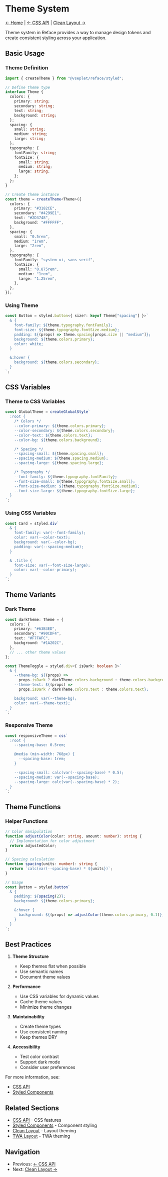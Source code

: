 # Theme System

[← Home](../readme.md) | [← CSS API](./css.md) | [Clean Layout →](../layouts/clean.md)

Theme system in Reface provides a way to manage design tokens and create consistent styling across your application.

## Basic Usage

### Theme Definition

```typescript
import { createTheme } from "@vseplet/reface/styled";

// Define theme type
interface Theme {
  colors: {
    primary: string;
    secondary: string;
    text: string;
    background: string;
  };
  spacing: {
    small: string;
    medium: string;
    large: string;
  };
  typography: {
    fontFamily: string;
    fontSize: {
      small: string;
      medium: string;
      large: string;
    };
  };
}

// Create theme instance
const theme = createTheme<Theme>({
  colors: {
    primary: "#3182CE",
    secondary: "#4299E1",
    text: "#2D3748",
    background: "#FFFFFF",
  },
  spacing: {
    small: "0.5rem",
    medium: "1rem",
    large: "2rem",
  },
  typography: {
    fontFamily: "system-ui, sans-serif",
    fontSize: {
      small: "0.875rem",
      medium: "1rem",
      large: "1.25rem",
    },
  },
});
```

### Using Theme

```typescript
const Button = styled.button<{ size?: keyof Theme["spacing"] }>`
  & {
    font-family: ${theme.typography.fontFamily};
    font-size: ${theme.typography.fontSize.medium};
    padding: ${(props) => theme.spacing[props.size || "medium"]};
    background: ${theme.colors.primary};
    color: white;
  }

  &:hover {
    background: ${theme.colors.secondary};
  }
`;
```

## CSS Variables

### Theme to CSS Variables

```typescript
const GlobalTheme = createGlobalStyle`
  :root {
    /* Colors */
    --color-primary: ${theme.colors.primary};
    --color-secondary: ${theme.colors.secondary};
    --color-text: ${theme.colors.text};
    --color-bg: ${theme.colors.background};

    /* Spacing */
    --spacing-small: ${theme.spacing.small};
    --spacing-medium: ${theme.spacing.medium};
    --spacing-large: ${theme.spacing.large};

    /* Typography */
    --font-family: ${theme.typography.fontFamily};
    --font-size-small: ${theme.typography.fontSize.small};
    --font-size-medium: ${theme.typography.fontSize.medium};
    --font-size-large: ${theme.typography.fontSize.large};
  }
`;
```

### Using CSS Variables

```typescript
const Card = styled.div`
  & {
    font-family: var(--font-family);
    color: var(--color-text);
    background: var(--color-bg);
    padding: var(--spacing-medium);
  }

  & .title {
    font-size: var(--font-size-large);
    color: var(--color-primary);
  }
`;
```

## Theme Variants

### Dark Theme

```typescript
const darkTheme: Theme = {
  colors: {
    primary: "#63B3ED",
    secondary: "#90CDF4",
    text: "#F7FAFC",
    background: "#1A202C",
  },
  // ... other theme values
};

const ThemeToggle = styled.div<{ isDark: boolean }>`
  & {
    --theme-bg: ${(props) =>
      props.isDark ? darkTheme.colors.background : theme.colors.background};
    --theme-text: ${(props) =>
      props.isDark ? darkTheme.colors.text : theme.colors.text};

    background: var(--theme-bg);
    color: var(--theme-text);
  }
`;
```

### Responsive Theme

```typescript
const responsiveTheme = css`
  :root {
    --spacing-base: 0.5rem;

    @media (min-width: 768px) {
      --spacing-base: 1rem;
    }

    --spacing-small: calc(var(--spacing-base) * 0.5);
    --spacing-medium: var(--spacing-base);
    --spacing-large: calc(var(--spacing-base) * 2);
  }
`;
```

## Theme Functions

### Helper Functions

```typescript
// Color manipulation
function adjustColor(color: string, amount: number): string {
  // Implementation for color adjustment
  return adjustedColor;
}

// Spacing calculation
function spacing(units: number): string {
  return `calc(var(--spacing-base) * ${units})`;
}

// Usage
const Button = styled.button`
  & {
    padding: ${spacing(2)};
    background: ${theme.colors.primary};

    &:hover {
      background: ${(props) => adjustColor(theme.colors.primary, 0.1)};
    }
  }
`;
```

## Best Practices

1. **Theme Structure**

   - Keep themes flat when possible
   - Use semantic names
   - Document theme values

2. **Performance**

   - Use CSS variables for dynamic values
   - Cache theme values
   - Minimize theme changes

3. **Maintainability**

   - Create theme types
   - Use consistent naming
   - Keep themes DRY

4. **Accessibility**
   - Test color contrast
   - Support dark mode
   - Consider user preferences

For more information, see:

- [CSS API](./css.md)
- [Styled Components](./components.md)

## Related Sections

- [CSS API](./css.md) - CSS features
- [Styled Components](./components.md) - Component styling
- [Clean Layout](../layouts/clean.md) - Layout theming
- [TWA Layout](../layouts/twa.md) - TWA theming

## Navigation

- Previous: [← CSS API](./css.md)
- Next: [Clean Layout →](../layouts/clean.md)
